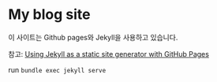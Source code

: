# My blog site

이 사이트는 Github pages와
Jekyll을 사용하고 있습니다.

참고: [Using Jekyll as a static site generator with GitHub Pages](https://help.github.com/articles/using-jekyll-as-a-static-site-generator-with-github-pages/)

run `bundle exec jekyll serve`
